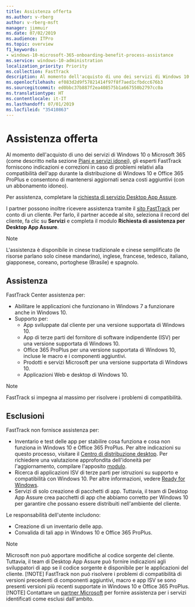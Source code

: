 ```yaml
---
title: Assistenza offerta
ms.author: v-rberg
author: v-rberg-msft
manager: jimmuir
ms.date: 07/02/2019
ms.audience: ITPro
ms.topic: overview
f1_keywords:
- windows-10-microsoft-365-onboarding-benefit-process-assistance
ms.service: windows-10-administration
localization_priority: Priority
ms.collection: FastTrack
description: Al momento dell'acquisto di uno dei servizi di Windows 10 o Microsoft 365, gli esperti FastTrack forniscono indicazioni e correzioni per la distribuzione di Windows 10 e Office 365 ProPlus e consentono di mantenersi aggiornati senza costi aggiuntivi (con un abbonamento idoneo).
ms.openlocfilehash: ef083d2d9f57821414f97f8f7aed1cfbdcc676b3
ms.sourcegitcommit: ed0bbc37b887f2ea408575b1a667550b2797cc0a
ms.translationtype: HT
ms.contentlocale: it-IT
ms.lasthandoff: 07/01/2019
ms.locfileid: "35410863"
---
```

# <a name="assistance-offered"></a>Assistenza offerta  

Al momento dell'acquisto di uno dei servizi di Windows 10 o Microsoft 365 (come descritto nella sezione [Piani e servizi idonei](M365-eligible-services-and-plans.md)), gli esperti FastTrack forniscono indicazioni e correzioni in caso di problemi relativi alla compatibilità dell'app durante la distribuzione di Windows 10 e Office 365 ProPlus e consentono di mantenersi aggiornati senza costi aggiuntivi (con un abbonamento idoneo).

Per assistenza, completare la [richiesta di servizio Desktop App Assure](https://go.microsoft.com/fwlink/?linkid=2022721).

I partner possono inoltre ricevere assistenza tramite il [sito FastTrack](https://go.microsoft.com/fwlink/?linkid=780698) per conto di un cliente. Per farlo, il partner accede al sito, seleziona il record del cliente, fa clic su **Servizi** e completa il modulo **Richiesta di assistenza per Desktop App Assure**.

> [!NOTE]
> L'assistenza è disponibile in cinese tradizionale e cinese semplificato (le risorse parlano solo cinese mandarino), inglese, francese, tedesco, italiano, giapponese, coreano, portoghese (Brasile) e spagnolo. 

## <a name="assistance"></a>Assistenza

FastTrack Center assistenza per:
- Abilitare le applicazioni che funzionano in Windows 7 a funzionare anche in Windows 10.
- Supporto per:
    - App sviluppate dal cliente per una versione supportata di Windows 10.
    - App di terze parti del fornitore di software indipendente (ISV) per una versione supportata di Windows 10.
    - Office 365 ProPlus per una versione supportata di Windows 10, incluse le macro e i componenti aggiuntivi.
    - Prodotti e servizi Microsoft per una versione supportata di Windows 10.
    - Applicazioni Web e desktop di Windows 10.
> [!NOTE]
> FastTrack si impegna al massimo per risolvere i problemi di compatibilità. 

## <a name="out-of-scope"></a>Esclusioni

FastTrack non fornisce assistenza per:
- Inventario e test delle app per stabilire cosa funziona e cosa non funziona in Windows 10 e Office 365 ProPlus. Per altre indicazioni su questo processo, visitare il [Centro di distribuzione desktop](https://go.microsoft.com/fwlink/?linkid=2080140). Per richiedere una valutazione approfondita dell'idoneità per l'aggiornamento, compilare l'apposito [modulo](https://go.microsoft.com/fwlink/?linkid=2053818).
- Ricerca di applicazioni ISV di terze parti per istruzioni su supporto e compatibilità con Windows 10. Per altre informazioni, vedere [Ready for Windows](https://go.microsoft.com/fwlink/?linkid=2054580).
- Servizi di solo creazione di pacchetti di app. Tuttavia, il team di Desktop App Assure crea pacchetti di app che abbiamo corretto per Windows 10 per garantire che possano essere distribuiti nell'ambiente del cliente.

Le responsabilità dell'utente includono:
- Creazione di un inventario delle app.
- Convalida di tali app in Windows 10 e Office 365 ProPlus.
> [!NOTE]
> Microsoft non può apportare modifiche al codice sorgente del cliente. Tuttavia, il team di Desktop App Assure può fornire indicazioni agli sviluppatori di app se il codice sorgente è disponibile per le applicazioni del cliente. [!NOTE]
> FastTrack non può risolvere i problemi di compatibilità di versioni precedenti di componenti aggiuntivi, macro e app ISV se sono presenti versioni più recenti supportate in Windows 10 e Office 365 ProPlus.[!NOTE]
> Contattare un [partner Microsoft](https://go.microsoft.com/fwlink/?linkid=2080150) per fornire assistenza per i servizi identificati come esclusi dall'ambito.
